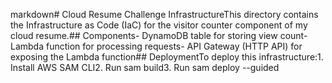 markdown# Cloud Resume Challenge InfrastructureThis directory contains the Infrastructure as Code (IaC) for the 
visitor counter component of my cloud resume.## Components- DynamoDB table for storing view count- Lambda function 
for processing requests- API Gateway (HTTP API) for exposing the Lambda function## DeploymentTo deploy this 
infrastructure:1. Install AWS SAM CLI2. Run sam build3. Run sam deploy --guided
